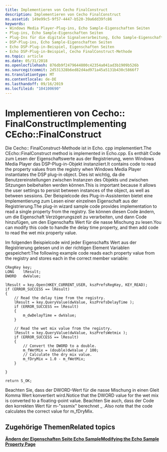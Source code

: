 ```yaml
---
title: Implementieren von Cecho FinalConstruct
description: Implementieren von Cecho FinalConstruct
ms.assetid: 149e99c5-9f57-4447-b520-39a6dd39fc86
keywords:
- Windows Media Player-Plug-ins, Echo Sample-Eigenschaften Seiten
- Plug-ins, Echo Sample-Eigenschaften Seiten
- Plug-Ins für die digitale Signalverarbeitung, Echo Sample-Eigenschaften Seiten
- DSP-Plug-ins, Echo Sample-Eigenschaften Seiten
- Echo DSP-Plug-in-Beispiel, Eigenschaften Seiten
- Echo DSP-Plug-in-Beispiel, Cecho FinalConstruct-Methode
ms.topic: article
ms.date: 05/31/2018
ms.openlocfilehash: 876db9f2479644800c42354a041ad3b1909b526b
ms.sourcegitcommit: 2d531328b6ed82d4ad971a45a5131b430c5866f7
ms.translationtype: MT
ms.contentlocale: de-DE
ms.lasthandoff: 09/16/2019
ms.locfileid: "104100690"
---
```

# <a name="implementing-cechofinalconstruct"></a><span data-ttu-id="3a2bf-109">Implementieren von Cecho:: FinalConstruct</span><span class="sxs-lookup"><span data-stu-id="3a2bf-109">Implementing CEcho::FinalConstruct</span></span>

<span data-ttu-id="3a2bf-110">Die Cecho:: FinalConstruct-Methode ist in Echo. cpp implementiert.</span><span class="sxs-lookup"><span data-stu-id="3a2bf-110">The CEcho::FinalConstruct method is implemented in Echo.cpp.</span></span> <span data-ttu-id="3a2bf-111">Es enthält Code zum Lesen der Eigenschaftswerte aus der Registrierung, wenn Windows Media Player das DSP-Plug-in-Objekt instanziiert.</span><span class="sxs-lookup"><span data-stu-id="3a2bf-111">It contains code to read the property values from the registry when Windows Media Player instantiates the DSP plug-in object.</span></span> <span data-ttu-id="3a2bf-112">Dies ist wichtig, da die Benutzereinstellungen zwischen Instanzen des Objekts und zwischen Sitzungen beibehalten werden können.</span><span class="sxs-lookup"><span data-stu-id="3a2bf-112">This is important because it allows the user settings to persist between instances of the object, as well as between sessions.</span></span> <span data-ttu-id="3a2bf-113">Der Beispielcode des Plug-in-Assistenten bietet eine Implementierung zum Lesen einer einzelnen Eigenschaft aus der Registrierung.</span><span class="sxs-lookup"><span data-stu-id="3a2bf-113">The plug-in wizard sample code provides implementation to read a single property from the registry.</span></span> <span data-ttu-id="3a2bf-114">Sie können diesen Code ändern, um die Eigenschaft Verzögerungszeit zu verarbeiten, und dann Code hinzufügen, um den Eigenschafts Wert für die nasse Mischung zu lesen.</span><span class="sxs-lookup"><span data-stu-id="3a2bf-114">You can modify this code to handle the delay time property, and then add code to read the wet mix property value.</span></span>

<span data-ttu-id="3a2bf-115">Im folgenden Beispielcode wird jeder Eigenschafts Wert aus der Registrierung gelesen und in der richtigen Element Variablen gespeichert:</span><span class="sxs-lookup"><span data-stu-id="3a2bf-115">The following example code reads each property value from the registry and stores each in the correct member variable:</span></span>


```CSharp
CRegKey key;
LONG    lResult;
DWORD   dwValue;

lResult = key.Open(HKEY_CURRENT_USER, kszPrefsRegKey, KEY_READ);
if (ERROR_SUCCESS == lResult)
{
    // Read the delay time from the registry. 
    lResult = key.QueryValue(dwValue, kszPrefsDelayTime );
    if (ERROR_SUCCESS == lResult)
    {
        m_dwDelayTime = dwValue;
    }

    // Read the wet mix value from the registry. 
    lResult = key.QueryValue(dwValue, kszPrefsWetmix );
    if (ERROR_SUCCESS == lResult)
    {
        // Convert the DWORD to a double.
        m_fWetMix = (double)dwValue / 100;
        // Calculate the dry mix value.
        m_fDryMix = 1.0 - m_fWetMix;
    }

}

return S_OK;
```



<span data-ttu-id="3a2bf-116">Beachten Sie, dass der DWORD-Wert für die nasse Mischung in einen Gleit Komma Wert konvertiert wird.</span><span class="sxs-lookup"><span data-stu-id="3a2bf-116">Notice that the DWORD value for the wet mix is converted to a floating-point value.</span></span> <span data-ttu-id="3a2bf-117">Beachten Sie auch, dass der Code den korrekten Wert für m-"sssmix" berechnet \_ .</span><span class="sxs-lookup"><span data-stu-id="3a2bf-117">Also note that the code calculates the correct value for m\_fDryMix.</span></span>

## <a name="related-topics"></a><span data-ttu-id="3a2bf-118">Zugehörige Themen</span><span class="sxs-lookup"><span data-stu-id="3a2bf-118">Related topics</span></span>

<dl> <dt>

[<span data-ttu-id="3a2bf-119">**Ändern der Eigenschaften Seite Echo Sample**</span><span class="sxs-lookup"><span data-stu-id="3a2bf-119">**Modifying the Echo Sample Property Page**</span></span>](modifying-the-echo-sample-property-page.md)
</dt> </dl>

 

 




